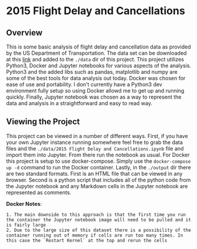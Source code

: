 # 2015 Flight Delay and Cancellations

## Overview
This is some basic analysis of flight delay and cancellation data as provided by the US Department of Transportation. The data set can be downloaded at this [link](https://www.kaggle.com/usdot/flight-delays) and added to the `./data` dir of this project. This project utilizes Python3, Docker and Jupyter notebooks for various aspects of the analysis. Python3 and the added libs such as pandas, matplotlib and numpy are some of the best tools for data analysis out today. Docker was chosen for ease of use and portability. I don't currently have a Python3 dev environment fully setup so using Docker allowd me to get up and running quickly. Finally, Jupyter notebook was chosen as a way to represent the data and analysis in a straightforward and easy to read way. 

## Viewing the Project

This project can be viewed in a number of different ways. First, if you have your own Jupyter instance running somewhere feel free to grab the data files and the `./data/2015 Flight Delay and Cancellations.ipynb` file and import them into Jupyter. From there run the notebook as usual. For Docker this project is setup to use docker-compose. Simply use the `docker-compose up -d` command to run the Docker container. Lastly, in the `./output` dir there are two standard formats. First is an HTML file that can be viewed in any browser. Second is a python script that includes all of the python code from the Jupyter notebook and any Markdown cells in the Jupyter notebook are represented as comments.

**Docker Notes**:
    
    1. The main downside to this approach is that the first time you run the container the Jupyter notebook image will need to be pulled and it is fairly large
    2. Due to the large size of this dataset there is a possibility of the container running out of memory if cells are run too many times. In this case the `Restart Kernel` at the top and rerun the cells